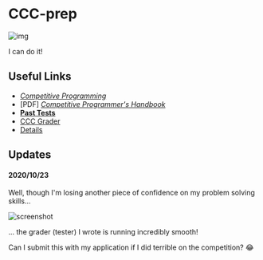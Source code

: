 # CCC-prep
![img](https://5b0988e595225.cdn.sohucs.com/images/20190531/e47f06c53dae4b1d9197bf594c377ac8.jpeg)

I can do it!

## Useful Links
* *[Competitive Programming](https://cpbook.net)*
* [PDF] *[Competitive Programmer's Handbook](https://cses.fi/book/book.pdf)*
* **[Past Tests](https://www.cemc.uwaterloo.ca/contests/past_contests.html#ccc)**
* [CCC Grader](https://cccgrader.com)
* [Details](https://cemc.uwaterloo.ca/contests/computing/details.html)

## Updates
#### 2020/10/23
Well, though I'm losing another piece of confidence on my problem solving skills...

![screenshot](https://github.com/Cynthia7979/CCC-prep/blob/main/resources/"Screenshot_2020-10-23_182522.png")

... the grader (tester) I wrote is running incredibly smooth!

Can I submit this with my application if I did terrible on the competition? :joy: